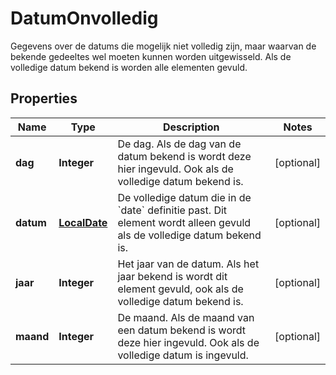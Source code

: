 

# DatumOnvolledig

Gegevens over de datums die mogelijk niet volledig zijn, maar waarvan de bekende gedeeltes wel moeten kunnen worden uitgewisseld. Als de volledige datum bekend is worden alle elementen gevuld.
## Properties

Name | Type | Description | Notes
------------ | ------------- | ------------- | -------------
**dag** | **Integer** | De dag. Als de dag van de datum bekend is wordt deze hier ingevuld. Ook als de volledige datum bekend is. |  [optional]
**datum** | [**LocalDate**](LocalDate.md) | De volledige datum die in de &#x60;date&#x60; definitie past. Dit element wordt alleen gevuld als de volledige datum bekend is. |  [optional]
**jaar** | **Integer** | Het jaar van de datum. Als het jaar bekend is wordt dit element gevuld, ook als de volledige datum bekend is. |  [optional]
**maand** | **Integer** | De maand. Als de maand van een datum bekend is wordt deze hier ingevuld. Ook als de volledige datum is ingevuld. |  [optional]



